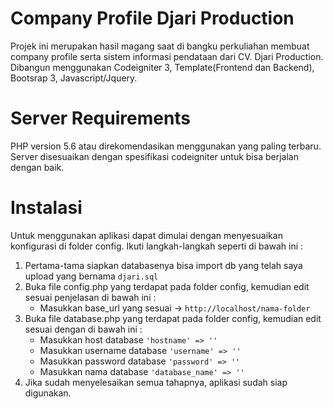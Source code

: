 # Company Profile Djari Production

Projek ini merupakan hasil magang saat di bangku perkuliahan membuat company profile serta sistem informasi pendataan dari CV. Djari Production. Dibangun menggunakan Codeigniter 3, Template(Frontend dan Backend), Bootsrap 3, Javascript/Jquery.


# Server Requirements

PHP version 5.6 atau direkomendasikan menggunakan yang paling terbaru. Server disesuaikan dengan spesifikasi codeigniter untuk bisa berjalan dengan baik.

# Instalasi
Untuk menggunakan aplikasi dapat dimulai dengan menyesuaikan konfigurasi di folder config. Ikuti langkah-langkah seperti di bawah ini :

1. Pertama-tama siapkan databasenya bisa import db yang telah saya upload yang bernama ```djari.sql```
2. Buka file config.php yang terdapat pada folder config, kemudian edit sesuai penjelasan di bawah ini :
	* Masukkan base_url yang sesuai -> ```http://localhost/nama-folder``` 
3. Buka file database.php yang terdapat pada folder config, kemudian edit sesuai dengan di bawah ini :
	* Masukkan host database ```'hostname' => ''```
	* Masukkan username database ```'username' => ''```
	* Masukkan password database ```'password' => ''``` 
	* Masukkan nama database ```'database_name' => ''``` 
4. Jika sudah menyelesaikan semua tahapnya, aplikasi sudah siap digunakan.

	
